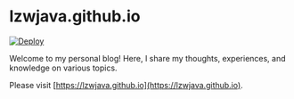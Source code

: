 # lzwjava.github.io

[![Deploy](https://github.com/lzwjava/lzwjava.github.io/actions/workflows/static.yml/badge.svg)](https://github.com/lzwjava/lzwjava.github.io/actions/workflows/static.yml)

Welcome to my personal blog! Here, I share my thoughts, experiences, and knowledge on various topics.

Please visit [https://lzwjava.github.io](https://lzwjava.github.io).



